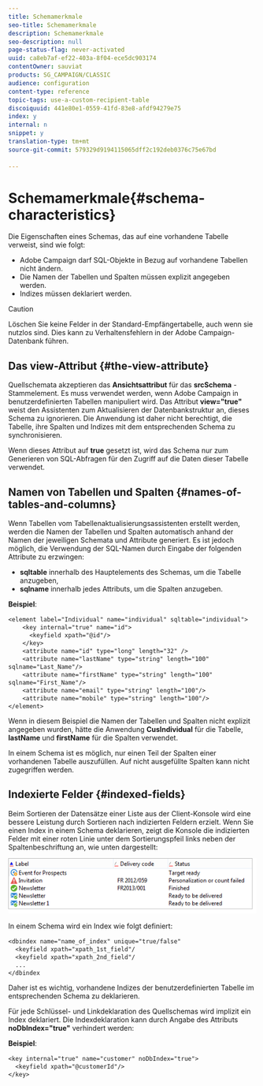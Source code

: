 ```yaml
---
title: Schemamerkmale
seo-title: Schemamerkmale
description: Schemamerkmale
seo-description: null
page-status-flag: never-activated
uuid: ca8eb7af-ef22-403a-8f04-ece5dc903174
contentOwner: sauviat
products: SG_CAMPAIGN/CLASSIC
audience: configuration
content-type: reference
topic-tags: use-a-custom-recipient-table
discoiquuid: 441e80e1-0559-41fd-83e8-afdf94279e75
index: y
internal: n
snippet: y
translation-type: tm+mt
source-git-commit: 579329d9194115065dff2c192deb0376c75e67bd

---
```



# Schemamerkmale{#schema-characteristics}

Die Eigenschaften eines Schemas, das auf eine vorhandene Tabelle verweist, sind wie folgt:

* Adobe Campaign darf SQL-Objekte in Bezug auf vorhandene Tabellen nicht ändern.
* Die Namen der Tabellen und Spalten müssen explizit angegeben werden.
* Indizes müssen deklariert werden.

>[!CAUTION]
>
>Löschen Sie keine Felder in der Standard-Empfängertabelle, auch wenn sie nutzlos sind. Dies kann zu Verhaltensfehlern in der Adobe Campaign-Datenbank führen.

## Das view-Attribut {#the-view-attribute}

Quellschemata akzeptieren das **Ansichtsattribut** für das **srcSchema** -Stammelement. Es muss verwendet werden, wenn Adobe Campaign in benutzerdefinierten Tabellen manipuliert wird. Das Attribut **view=&quot;true&quot;** weist den Assistenten zum Aktualisieren der Datenbankstruktur an, dieses Schema zu ignorieren. Die Anwendung ist daher nicht berechtigt, die Tabelle, ihre Spalten und Indizes mit dem entsprechenden Schema zu synchronisieren.

Wenn dieses Attribut auf **true** gesetzt ist, wird das Schema nur zum Generieren von SQL-Abfragen für den Zugriff auf die Daten dieser Tabelle verwendet.

## Namen von Tabellen und Spalten {#names-of-tables-and-columns}

Wenn Tabellen vom Tabellenaktualisierungsassistenten erstellt werden, werden die Namen der Tabellen und Spalten automatisch anhand der Namen der jeweiligen Schemata und Attribute generiert. Es ist jedoch möglich, die Verwendung der SQL-Namen durch Eingabe der folgenden Attribute zu erzwingen:

* **sqltable** innerhalb des Hauptelements des Schemas, um die Tabelle anzugeben,
* **sqlname** innerhalb jedes Attributs, um die Spalten anzugeben.

**Beispiel**:

```
<element label="Individual" name="individual" sqltable="individual">
    <key internal="true" name="id">
      <keyfield xpath="@id"/>
    </key> 
    <attribute name="id" type="long" length="32" />
    <attribute name="lastName" type="string" length="100" sqlname="Last_Name"/>
    <attribute name="firstName" type="string" length="100" sqlname="First_Name"/>
    <attribute name="email" type="string" length="100"/>
    <attribute name="mobile" type="string" length="100"/>
</element>
```

Wenn in diesem Beispiel die Namen der Tabellen und Spalten nicht explizit angegeben wurden, hätte die Anwendung **CusIndividual** für die Tabelle, **lastName** und **firstName** für die Spalten verwendet.

In einem Schema ist es möglich, nur einen Teil der Spalten einer vorhandenen Tabelle auszufüllen. Auf nicht ausgefüllte Spalten kann nicht zugegriffen werden.

## Indexierte Felder {#indexed-fields}

Beim Sortieren der Datensätze einer Liste aus der Client-Konsole wird eine bessere Leistung durch Sortieren nach indizierten Feldern erzielt. Wenn Sie einen Index in einem Schema deklarieren, zeigt die Konsole die indizierten Felder mit einer roten Linie unter dem Sortierungspfeil links neben der Spaltenbeschriftung an, wie unten dargestellt:

![](assets/s_ncs_integration_mapping_index.png)

In einem Schema wird ein Index wie folgt definiert:

```
<dbindex name="name_of_index" unique="true/false"
  <keyfield xpath="xpath_1st_field"/
  <keyfield xpath="xpath_2nd_field"/
  ...
</dbindex
```

Daher ist es wichtig, vorhandene Indizes der benutzerdefinierten Tabelle im entsprechenden Schema zu deklarieren.

Für jede Schlüssel- und Linkdeklaration des Quellschemas wird implizit ein Index deklariert. Die Indexdeklaration kann durch Angabe des Attributs **noDbIndex=&quot;true&quot;** verhindert werden:

**Beispiel**:

```
<key internal="true" name="customer" noDbIndex="true">
  <keyfield xpath="@customerId"/>
</key>
```


